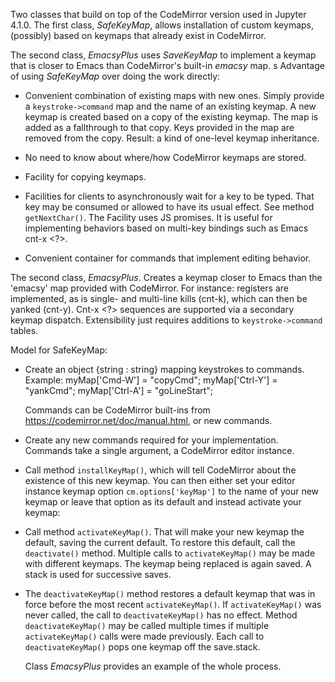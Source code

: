 Two classes that build on top of the CodeMirror version used in
Jupyter 4.1.0. The first class, *SafeKeyMap*, allows installation of custom keymaps, (possibly) based on keymaps that already exist in CodeMirror.

The second class, *EmacsyPlus* uses *SaveKeyMap* to implement a keymap that is closer to Emacs than CodeMirror's built-in *emacsy* map.
s
Advantage of using *SafeKeyMap* over doing the work directly:

- Convenient combination of existing maps with new ones. Simply provide a `keystroke->command` map and the name of an existing keymap. A new keymap is created based on a copy of the existing keymap. The map is added as a fallthrough to that copy. Keys provided in the map are removed from the copy. Result: a kind of one-level keymap inheritance.

- No need to know about where/how CodeMirror keymaps are stored.

- Facility for copying keymaps.

- Facilities for clients to asynchronously wait for a key to be typed. That key may be consumed or allowed to have its usual effect. See method `getNextChar()`. The Facility uses JS promises. It is useful for implementing behaviors based on multi-key bindings such as Emacs cnt-x <?>.

- Convenient container for commands that implement editing behavior.

The second class, *EmacsyPlus*. Creates a keymap closer to Emacs than the 'emacsy' map provided with CodeMirror. For instance: registers are
implemented, as is single- and multi-line kills (cnt-k), which can
then be yanked (cnt-y). Cnt-x <?> sequences are supported via a  secondary keymap dispatch. Extensibility just requires additions to `keystroke->command` tables.

Model for SafeKeyMap:

- Create an object {string : string} mapping keystrokes to commands.
  Example:
        myMap['Cmd-W']  = "copyCmd";
        myMap['Ctrl-Y'] = "yankCmd";
        myMap['Ctrl-A'] = "goLineStart";

  Commands can be CodeMirror built-ins from https://codemirror.net/doc/manual.html, or new commands.

- Create any new commands required for your implementation. Commands take a single argument, a CodeMirror editor instance.

- Call method `installKeyMap()`, which will tell CodeMirror about the
  existence of this new keymap. You can then either set your editor
  instance keymap option `cm.options['keyMap']` to the name of your new
  keymap or leave that option as its default and instead activate your
  keymap:

- Call method `activateKeyMap()`. That will make your new keymap the
  default, saving the current default. To restore this default, 
  call the `deactivate()` method. Multiple calls to `activateKeyMap()`
  may be made with different keymaps. The keymap being replaced
  is again saved. A stack is used for successive saves.

- The `deactivateKeyMap()` method restores a default keymap that was
  in force before the most recent `activateKeyMap()`. If `activateKeyMap()`
  was never called, the call to `deactivateKeyMap()` has no effect.
  Method `deactivateKeyMap()` may be called multiple times if multiple
  `activateKeyMap()` calls were made previously. Each call to `deactivateKeyMap()` pops one keymap off the save.stack.

  Class *EmacsyPlus* provides an example of the whole process.
